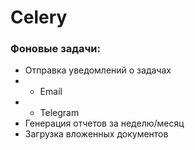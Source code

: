 # Celery

### Фоновые задачи:
* Отправка уведомлений о задачах
* * Email
* * Telegram
* Генерация отчетов за неделю/месяц
* Загрузка вложенных документов


